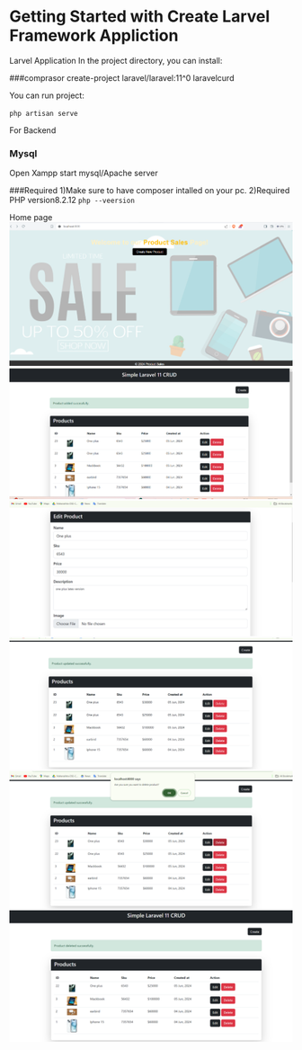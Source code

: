 # Getting Started with Create Larvel Framework Appliction

Larvel Application
In the project directory, you can install:

###comprasor create-project laravel/laravel:11^0 laravelcurd

You can run project:

`php artisan serve`

For Backend

### Mysql
Open Xampp start mysql/Apache server

###Required
1)Make sure to have composer intalled on your pc.
2)Required PHP version8.2.12
`php --veersion`

Home page
![Home Page](./output/home.png)
![Add Product](./output/add%20product.png)
![Edit Product](./output/edit%20product.png)
![Edit Successfully](./output/edit%20successfully.png)
![Delete Product](./output/delete.png)
![Delete Product successfully](./output/product%20deleted.png)


